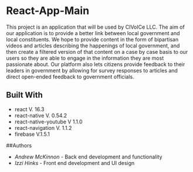 # React-App-Main
This project is an application that will be used by CIVoICe LLC. The aim of our application is to provide a better link between local government and local constituents. We hope to provide content in the form of bipartisan videos and articles describing the happenings of local government, and then create a filtered version of that content on a case by case basis to our users so they are able to engage in the information they are most passionate about. Our platform also lets citizens provide feedback to their leaders in government by allowing for survey responses to articles and direct open-ended feedback to government officials.

## Built With
* react V. 16.3
* react-native V. 0.54.2
* react-native-youtube V 1.1.0
* react-navigation V. 1.1.2
* firebase V.1.5.1

##Authors
* *Andrew McKinnon* - Back end development and functionality
* *Izzi Hinks* - Front end development and UI design 
